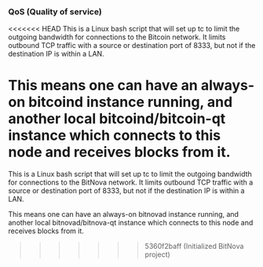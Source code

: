 ### QoS (Quality of service) ###

<<<<<<< HEAD
This is a Linux bash script that will set up tc to limit the outgoing bandwidth for connections to the Bitcoin network. It limits outbound TCP traffic with a source or destination port of 8333, but not if the destination IP is within a LAN.

This means one can have an always-on bitcoind instance running, and another local bitcoind/bitcoin-qt instance which connects to this node and receives blocks from it.
=======
This is a Linux bash script that will set up tc to limit the outgoing bandwidth for connections to the BitNova network. It limits outbound TCP traffic with a source or destination port of 8333, but not if the destination IP is within a LAN.

This means one can have an always-on bitnovad instance running, and another local bitnovad/bitnova-qt instance which connects to this node and receives blocks from it.
>>>>>>> 5360f2baff (Initialized BitNova project)
